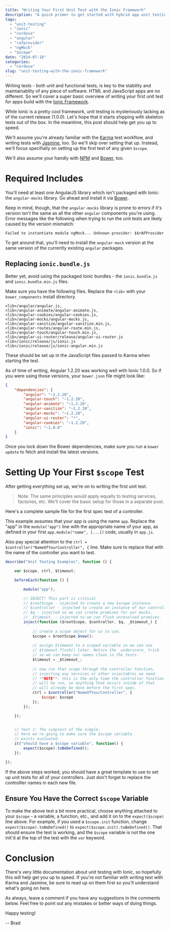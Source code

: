 ```yaml
---
title: "Writing Your First Unit Test with the Ionic Framework"
description: "A quick primer to get started with hybrid app unit testing."
tags:
  - "unit-testing"
  - "ionic"
  - "cordova"
  - "angular"
  - "rafprovider"
  - "ngMock"
  - "$scope"
date: "2014-07-18"
categories:
  - "cordova"
slug: "unit-testing-with-the-ionic-framework"
---
```


Writing tests - both unit and functional tests, is key to the stability and maintainablity of any piece of software. HTML and JavaScript apps are no different. So we'll cover a super basic overview of writing your first unit test for apps build with the [Ionic Framework](http://ionicframework.com).

While Ionic is a pretty cool framework, unit testing is mysteriously lacking as of the current release (1.0.0). Let's hope that it starts shipping with skeleton tests out of the box. In the meantime, this post should help get you up to speed.

We'll assume you're already familiar with the [Karma](//karma-runner.github.io/) test workflow, and writing tests with [Jasmine](//jasmine.github.io/), too. So we'll skip over setting that up. Instead, we'll focus specifially on setting up the first test of any given `$scope`.

We'll also assume your handly with [NPM](//www.npmjs.org/) and [Bower](//bower.io), too.

# Required Includes

You'll need at least one AngularJS library which isn't packaged with Ionic: the `angular-mocks` library. Go ahead and install it via [Bower](//bower.io).

Keep in mind, though, that the `angular-mocks` library is prone to errors if it's version isn't the same as all the other `angular` components you're using. Error messages like the following when trying to run the unit tests are likely caused by the version mismatch:

```
Failed to instantiate module ngMock... Unknown provider: $$rAFProvider
```

To get around that, you'll need to install the `angular-mock` version at the same version of the currently existing `angular` packages. 

## Replacing `ionic.bundle.js`

Better yet, avoid using the packaged Ionic  bundles - the `ionic.bundle.js` and `ionic.bundle.min.js` files.

Make sure you have the following files. Replace the `<lib>` with your `bower_components` install directory.

```
<lib>/angular/angular.js,
<lib>/angular-animate/angular-animate.js,
<lib>/angular-cookies/angular-cookies.js,
<lib>/angular-mocks/angular-mocks.js,
<lib>/angular-sanitize/angular-sanitize.min.js,
<lib>/angular-routes/angular-route.min.js,
<lib>/angular-touch/angular-touch.min.js,
<lib>/angular-ui-router/release/angular-ui-router.js
<lib>/ionic/release/js/ionic.js
<lib>/ionic/release/js/ionic-angular.min.js
```

These should be set up in the JavaScript files passed to Karma when starting the test.

As of time of writing, Angular 1.2.20 was working well with Ionic 1.0.0. So if you were using those versions, your `bower.json` file might look like:

```json
{
    "dependencies": {
        "angular": "~1.2.20",
        "angular-touch": "~1.2.20",
        "angular-animate": "~1.2.20",
        "angular-sanitize": "~1.2.20",
        "angular-mocks": "~1.2.20",
        "angular-ui-router": "*",
        "angular-cookies": "~1.2.20",
        "ionic": "~1.0.0"
    }
}
```

Once you lock down the Bower dependencies, make sure you run a `bower update` to fetch and install the latest versions.

# Setting Up Your First `$scope` Test

After getting everything set up, we're on to writing the first unit test.

> Note: The same principles would apply equally to testing services, factories, etc. We'll cover the basic setup for those in a separate post.

Here's a complete sample file for the first spec test of a controller.

This example assumes that your app is using the name `app`. Replace the "app" in the `module("app")` line with the appropriate name of your app, as defined in your first `app.module("name", [...])` code, usually in `app.js`.

Also pay special attention to the `ctrl = $controller("NameOfYourController", {` line. Make sure to replace that with the name of the controller you want to test.

```javascript
describe("Unit Testing Examples", function () {

    var $scope, ctrl, $timeout;

    beforeEach(function () {

        module("app");

        // INJECT! This part is critical
        // $rootScope - injected to create a new $scope instance.
        // $controller - injected to create an instance of our controller.
        // $q - injected so we can create promises for our mocks.
        // _$timeout_ - injected to we can flush unresolved promises.
        inject(function ($rootScope, $controller, $q, _$timeout_) {
        
            // create a scope object for us to use.
            $scope = $rootScope.$new();
            
            // assign $timeout to a scoped variable so we can use
            // $timeout.flush() later. Notice the _underscore_ trick
            // so we can keep our names clean in the tests.
            $timeout = _$timeout_;
            
            // now run that scope through the controller function,
            // injecting any services or other injectables we need.
            // **NOTE**: this is the only time the controller function
            // will be run, so anything that occurs inside of that
            // will already be done before the first spec.
            ctrl = $controller("NameOfYourController", {
                $scope: $scope
            });
        });

    });


    // Test 1: The simplest of the simple.
    // here we're going to make sure the $scope variable 
    // exists evaluated.
    it("should have a $scope variable", function() {
        expect($scope).toBeDefined();
    });

});

```

If the above steps worked, you should have a great template to use to set up unit tests for all of your controllers. Just don't forget to replace the controlller names in each new file.

## Ensure You Have the Correct `$scope` Variable

To make the above test a bit more practical, choose anything attached to your `$scope` - a variable, a function, etc., and add it on to the `expect($scope)` line above. For example, if you used a `$scope.init` function, change `expect($scope).toBeDefined()` to `expect($scope.init).toBeDefined()`. That should ensure the test is working, and the `$scope` variable is not the one init'd at the top of the test with the `var` keyword.

# Conclusion

There's very little documentation about unit testing with Ionic, so hopefully this will help get you up to speed. If you're not familiar with writing test with Karma and Jasmine, be sure to read up on them first so you'll understand what's going on here.

As always, leave a comment if you have any suggestions in the comments below. Feel free to point out any mistakes or better ways of doing things.

Happy testing!

-- Brad